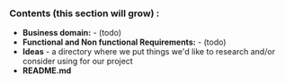 ### Contents (this section will grow) :
 - **Business domain:** - (todo)
 - **Functional and Non functional Requirements:** - (todo)
 - **Ideas** - a directory where we put things we'd like to research and/or consider using for our project
 - **README.md**
